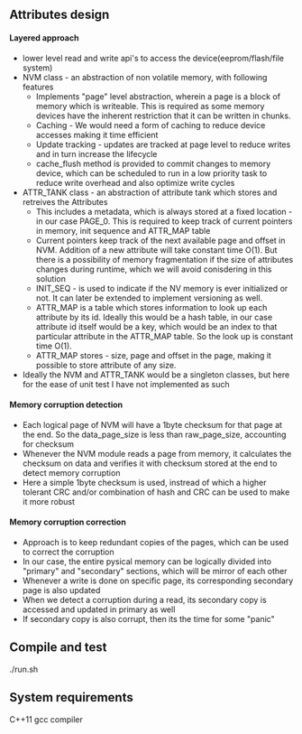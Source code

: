 ## Attributes design
#### Layered approach
- lower level read and write api's to access the device(eeprom/flash/file system)
- NVM class - an abstraction of non volatile memory, with following features
    - Implements "page" level abstraction, wherein a page is a block of memory which is writeable.
      This is required as some memory devices have the inherent restriction that it can be written in chunks.
    - Caching - We would need a form of caching to reduce device accesses making it time efficient
    - Update tracking - updates are tracked at page level to reduce writes and in turn increase the lifecycle
    - cache_flush method is provided to commit changes to memory device, which can be scheduled
      to run in a low priority task to reduce write overhead and also optimize write cycles
- ATTR_TANK class - an abstraction of attribute tank which stores and retreives the Attributes
    - This includes a metadata, which is always stored at a fixed location - in our case PAGE_0.
      This is required to keep track of current pointers in memory, init sequence and ATTR_MAP table
    - Current pointers keep track of the next available page and offset in NVM. Addition of a new attribute will take constant time O(1).
      But there is a possibility of memory fragmentation if the size of attributes changes during runtime, which we will avoid conisdering in this solution
    - INIT_SEQ - is used to indicate if the NV memory is ever initialized or not. It can later be extended to implement versioning as well.
    - ATTR_MAP is a table which stores information to look up each attribute by its id. Ideally this would be a hash table,
      in our case attribute id itself would be a key, which would be an index to that particular attribute in the ATTR_MAP table.
      So the look up is constant time O(1).
    - ATTR_MAP stores - size, page and offset in the page, making it possible to store attribute of any size.
- Ideally the NVM and ATTR_TANK would be a singleton classes, but here for the ease of unit test I have not implemented as such

#### Memory corruption detection
- Each logical page of NVM will have a 1byte checksum for that page at the end.
  So the data_page_size is less than raw_page_size, accounting for checksum
- Whenever the NVM module reads a page from memory, it calculates the checksum on data
  and verifies it with checksum stored at the end to detect memory corruption
- Here a simple 1byte checksum is used, instread of which a higher tolerant CRC and/or combination of
  hash and CRC can be used to make it more robust

#### Memory corruption correction
- Approach is to keep redundant copies of the pages, which can be used to correct the corruption
- In our case, the entire pysical memory can be logically divided into "primary" and "secondary" sections,
  which will be mirror of each other
- Whenever a write is done on specific page, its corresponding secondary page is also updated
- When we detect a corruption during a read, its secondary copy is accessed and updated in primary as well
- If secondary copy is also corrupt, then its the time for some "panic"

## Compile and test
./run.sh

## System requirements
C++11 gcc compiler

